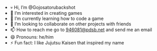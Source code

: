 - 💀 Hi, I’m @Gojosatorubackshot
- 👀 I’m interested in creating games
- 🌱 I’m currently learning how to code a game
- 💞️ I’m looking to collaborate on other projects with friends
- 📫 How to reach me go to 946081@pdsb.net and send me an email
- 😄 Pronouns: he/him
- ⚡ Fun fact: I like Jujutsu Kaisen that inspired my name

<!---
Gojosatorubackshot/Gojosatorubackshot is a ✨ special ✨ repository because its `README.md` (this file) appears on your GitHub profile.
You can click the Preview link to take a look at your changes.
--->
